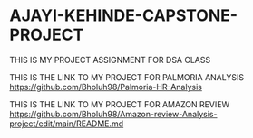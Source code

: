 # AJAYI-KEHINDE-CAPSTONE-PROJECT
THIS IS MY PROJECT ASSIGNMENT FOR DSA CLASS

THIS IS THE LINK TO MY PROJECT FOR PALMORIA ANALYSIS
https://github.com/Bholuh98/Palmoria-HR-Analysis

THIS IS THE LINK TO MY PROJECT FOR AMAZON REVIEW
https://github.com/Bholuh98/Amazon-review-Analysis-project/edit/main/README.md
